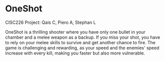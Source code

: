 # OneShot

CISC226 Project: Qais C, Piero A, Stephan L

OneShot is a thrilling shooter where you have only one bullet in your chamber and a melee weapon as a backup. If you miss your shot, you have to rely on your melee skills to survive and get another chance to fire. The game is challenging and rewarding, as your speed and the enemies' speed increase with every kill, making you faster but also more vulnerable.
